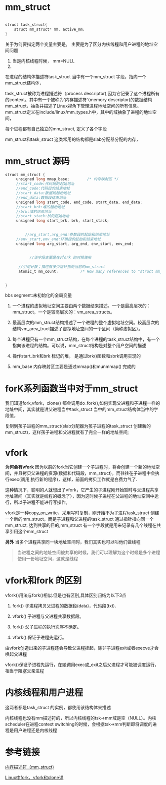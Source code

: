 # mm_struct

```java

struct task_struct{
    struct mm_struct* mm, active_mm;
}
```

关于为何要指定两个变量主要是， 主要是为了区分内核线程和用户进程的地址空间问题

1. 当是内核线程时候， mm=NULL
2.

在进程的结构体描述符task_struct 当中有一个mm_struct 字段，指向一个mm_struct结构体，

task_struct被称为进程描述符（process descriptor),因为它记录了这个进程所有的context。其中有一个被称为'内存描述符‘（memory descriptor)的数据结构mm_struct，抽象并描述了Linux视角下管理进程地址空间的所有信息。
mm_struct定义在include/linux/mm_types.h中，其中的域抽象了进程的地址空间，


每个进程都有自己独立的mm_struct, 定义了各个字段

mm_struct和task_struct 这类常用的结构都是slab分配器分配的内存，

# mm_struct 源码


```java
struct mm_struct {
     unsigned long mmap_base;        /* 内存映射区 */
     //start_code:代码段的起始地址
     //end_code:代码段的结束地址
     //start_data:数据段起始地址
     //end_data:数据段结束地址
     unsigned long start_code, end_code, start_data, end_data;
     //start_brk:堆的起始地址
     //brk:堆的结束地址
     //start_stack:栈的起始地址
     unsigned long start_brk, brk, start_stack;
         
         
         //arg_start,arg_end:参数段的起始和结束地址
     //env_start,env_end:环境段的起始和结束地址
     unsigned long arg_start, arg_end, env_start, env_end;
         
         
           //该字段主要是在vfork 的时候使用
         
      //引用计数；描述有多少指针指向当前的mm_struct
      atomic_t mm_count;          /* How many references to "struct mm_struct" (users count as 1) */
      
     
}
```


bbs segment:未初始化的全局变量

1. 一个进程的虚拟地址空间主要由两个数据结来描述。一个是最高层次的：mm_struct，一个是较高层次的：vm_area_structs。

2. 最高层次的mm_struct结构描述了一个进程的整个虚拟地址空间。较高层次的结构vm_area_truct描述了虚拟地址空间的一个区间（简称虚拟区）。

3. 每个进程只有一个mm_struct结构，在每个进程的task_struct结构中，有一个指向该进程的结构。可以说，mm_struct结构是对整个用户空间的描述

4. 操作start_brk和brk 标记的堆， 是通过brk()函数和sbrk调用实现的

5. mm_base 内存映射区主要是通过mmap()和munmmap() 完成的
# forK系列函数当中对于mm_struct

我们知道fork,vfork，clone() 都会调用do_fork(),如何实现父进程和子进程一样的地址中间，其实就是讲父进程当中task_struct 当中的mm_struct结构体当中的字段值，

复制到孩子进程的mm_struct(slab分配器为孩子进程的task_struct 创建新的mm_struct)，这样孩子进程和父进程就有了完全一样的地址空间;


# vfork
**为何会有vfork**
因为以前的fork当它创建一个子进程时，将会创建一个新的地址空间，并且拷贝父进程的资源(数据和代码段，mm_struct)，而往往在子进程中会执行exec(调用,执行新的程序)，这样，前面的拷贝工作就是白费力气了.

这种情况下，聪明的人就想出了vfork，它产生的子进程刚开始暂时与父进程共享地址空间（其实就是线程的概念了），因为这时候子进程在父进程的地址空间中运行，所以子进程不能进行写操作，


vfork是一种copy_on_write，采用写时复制，刚开始不为子进程task_struct 创建一个新的mm_struct，而是子进程和父进程的task_struct 通过指针指向同一个mm_struct, 达到共享的目的,mm_struct 有一个字段就是用来记录有几个线程在共享引用这个mm_struct


**另外**
当多个进程共享同一块地址空间时，我们其实也可以叫他们做线程

>当进程之间的地址空间被共享的时候，我们可以理解为这个时候是多个进程使用一份地址空间，这就是线程

# vfork和fork 的区别

vfork()用法与fork()相似.但是也有区别,具体区别归结为以下3点

1. fork() 子进程拷贝父进程的数据段(data)，代码段(txt). 
2. vfork() 子进程与父进程共享数据段。

3. fork() 父子进程的执行次序不确定。 
4. vfork():保证子进程先运行。


由vfork创造出来的子进程还会导致父进程挂起，除非子进程exit或者execve才会唤起父进程

vfork()保证子进程先运行，在她调用exec或_exit之后父进程才可能被调度运行，相当于阻塞父亲进程

# 内核线程和用户进程

这两者都是task_struct 的实例，都使用该结构体来描述


内核线程也没有mm描述符的，所以内核线程的tsk->mm域是空（NULL）。内核scheduler在进程context switching的时候，会根据tsk->mm判断即将调度的进程是用户进程还是内核线程

# 参考链接
[内存描述符（mm_struct)](https://blog.csdn.net/tiankong_/article/details/75676131)

[Linux中fork，vfork和clone详](https://blog.csdn.net/gatieme/article/details/51417488)